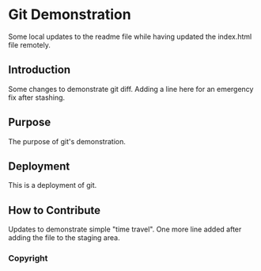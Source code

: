 # Git Demonstration

Some local updates to the readme file while having updated
the index.html file remotely.

## Introduction

Some changes to demonstrate git diff.
Adding a line here for an emergency fix after stashing.

## Purpose

The purpose of git's demonstration.

## Deployment

This is a deployment of git.

## How to Contribute

Updates to demonstrate simple "time travel".
One more line added after adding the file to the staging area.

### Copyright

